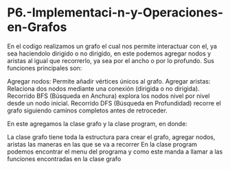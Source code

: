 # P6.-Implementaci-n-y-Operaciones-en-Grafos
En el codigo realizamos un grafo el cual nos permite interactuar con el, ya sea haciendolo dirigido o no dirigido, en este podemos agregar nodos y aristas al igual que recorrerlo, ya sea por el ancho o por lo profundo.
Sus funciones principales son:

Agregar nodos: Permite añadir vértices únicos al grafo.
Agregar aristas: Relaciona dos nodos mediante una conexión (dirigida o no dirigida).
Recorrido BFS (Búsqueda en Anchura) explora los nodos nivel por nivel desde un nodo inicial.
Recorrido DFS (Búsqueda en Profundidad) recorre el grafo siguiendo caminos completos antes de retroceder.

En este agregamos la clase grafo y la clase program, en donde:

La clase grafo tiene toda la estructura para crear el grafo, agregar nodos, aristas  las maneras en las que se va a recorrer
En la clase program podemos encontrar el menu del programa y como este manda a llamar a las funciones encontradas en la clase grafo
